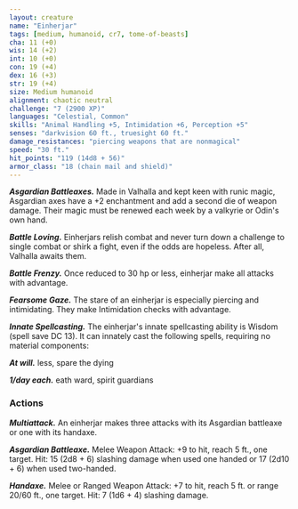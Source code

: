 ```yaml
---
layout: creature
name: "Einherjar"
tags: [medium, humanoid, cr7, tome-of-beasts]
cha: 11 (+0)
wis: 14 (+2)
int: 10 (+0)
con: 19 (+4)
dex: 16 (+3)
str: 19 (+4)
size: Medium humanoid
alignment: chaotic neutral
challenge: "7 (2900 XP)"
languages: "Celestial, Common"
skills: "Animal Handling +5, Intimidation +6, Perception +5"
senses: "darkvision 60 ft., truesight 60 ft."
damage_resistances: "piercing weapons that are nonmagical"
speed: "30 ft."
hit_points: "119 (14d8 + 56)"
armor_class: "18 (chain mail and shield)"
---
```


***Asgardian Battleaxes.*** Made in Valhalla and kept keen with runic magic, Asgardian axes have a +2 enchantment and add a second die of weapon damage. Their magic must be renewed each week by a valkyrie or Odin's own hand.

***Battle Loving.*** Einherjars relish combat and never turn down a challenge to single combat or shirk a fight, even if the odds are hopeless. After all, Valhalla awaits them.

***Battle Frenzy.*** Once reduced to 30 hp or less, einherjar make all attacks with advantage.

***Fearsome Gaze.*** The stare of an einherjar is especially piercing and intimidating. They make Intimidation checks with advantage.

***Innate Spellcasting.*** The einherjar's innate spellcasting ability is Wisdom (spell save DC 13). It can innately cast the following spells, requiring no material components:

***At will.*** less, spare the dying

***1/day each.*** eath ward, spirit guardians

### Actions

***Multiattack.*** An einherjar makes three attacks with its Asgardian battleaxe or one with its handaxe.

***Asgardian Battleaxe.*** Melee Weapon Attack: +9 to hit, reach 5 ft., one target. Hit: 15 (2d8 + 6) slashing damage when used one handed or 17 (2d10 + 6) when used two-handed.

***Handaxe.*** Melee or Ranged Weapon Attack: +7 to hit, reach 5 ft. or range 20/60 ft., one target. Hit: 7 (1d6 + 4) slashing damage.

